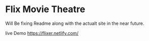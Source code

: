 # Flix Movie Theatre

Will Be fixing Readme along with the actualt site in the near future.

live Demo 
https://flixer.netlify.com/
